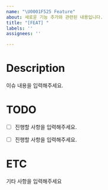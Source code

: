 ```yaml
---
name: "\U0001F525 Feature"
about: 새로운 기능 추가와 관련된 내용입니다.
title: "[FEAT] "
labels: ''
assignees: ''

---
```


# Description

이슈 내용을 입력해주세요.
  

# TODO
- [ ] 진행할 사항을 입력해주세요.
- [ ] 진행할 사항을 입력해주세요.

  
# ETC
기타 사항을 입력해주세요
